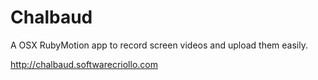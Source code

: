 Chalbaud
=======

A OSX RubyMotion app to record screen videos and upload them easily.

http://chalbaud.softwarecriollo.com
